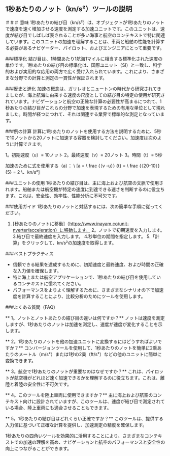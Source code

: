 ## 1秒あたりのノット（kn/s²）ツールの説明

＃＃＃ 意味
1秒あたりの結び目（kn/s²）は、オブジェクトが1秒あたりのノットで速度を速く増加させる速度を測定する加速ユニットです。このユニットは、速度が結び目でしばしば表されることが多い海事と航空のコンテキストで特に関連しています。このユニットの加速を理解することは、車両と船舶の性能を計算する必要があるナビゲーター、パイロット、およびエンジニアにとって重要です。

###標準化
結び目は、1時間あたり1航海1マイルに相当する標準化された速度の単位です。1秒あたりの結び目の標準化は、国際ユニット（SI）と一致し、科学的および実用的な応用の両方で広く受け入れられています。これにより、さまざまな分野での計算と測定の一貫性が保証されます。

###歴史と進化
加速の概念は、ガリレオとニュートンの時代から研究されてきましたが、海上航海に由来する速度の尺度としての結び目の特定の使用が研究されています。ナビゲーションと航空の正確な計算の必要性が高まるにつれて、1秒あたりの結び目がこれらの分野で加速を表現するための有用な単位として現れました。時間が経つにつれて、それは関連する業界で標準的な測定となっています。

###例の計算
計算に1秒あたりのノットを使用する方法を説明するために、5秒で10ノットから20ノットに加速する容器を検討してください。加速度は次のように計算できます。

1。初期速度（u）= 10ノット
2。最終速度（v）= 20ノット
3。時間（t）= 5秒

加速のために式を使用する（a）：
\ [a = \ frac {（v -u）} {t} = \ frac {（20-10）} {5} = 2 \、kn/s²\]

###ユニットの使用
1秒あたりの結び目は、主に海上および航空の文脈で使用されます。船舶または航空機が特定の速度に到達できる速さを判断するのに役立ちます。これは、安全性、効率性、性能分析に不可欠です。

###使用ガイド
1秒あたりのノットと対話するには、次の簡単な手順に従ってください。
1. [秒あたりのノットに移動]（https://www.inayam.co/unit-nverter/acceleration）に移動します。
2。ノットで初期速度を入力します。
3.結び目で最終速度を入力します。
4.秒単位の期間を指定します。
5.「計算」をクリックして、kn/s²の加速度を取得します。

###ベストプラクティス
- 信頼できる結果を達成するために、初期速度と最終速度、および時間の正確な入力値を確保します。
- 特に海上または航空アプリケーションで、1秒あたりの結び目を使用しているコンテキストに慣れてください。
- パフォーマンスをよりよく理解するために、さまざまなシナリオの下で加速度を計算することにより、比較分析のためにツールを使用します。

###よくある質問（FAQ）

** 1。ノットとノットあたりの結び目の違いは何ですか？**
ノットは速度を測定しますが、1秒あたりのノットは加速を測定し、速度が速度が変化することを示します。

** 2。1秒あたりのノットを他の加速ユニットに変換するにはどうすればよいですか？**
コンバージョンツールを使用して、1秒あたりのノットを簡単に2乗あたりのメートル（m/s²）または1秒の2乗（ft/s²）などの他のユニットに簡単に変換できます。

** 3。航空で1秒あたりのノットが重要なのはなぜですか？**
これは、パイロットが航空機がどれほど速く加速できるかを理解するのに役立ちます。これは、離陸と着陸の安全性に不可欠です。

** 4。このツールを陸上車両に使用できますか？**
主に海上および航空のコンテキスト向けに設計されていますが、このツールは、速度が結び目で測定されている場合、陸上車両にも適合させることもできます。

** 5。1秒あたりの結び目はどれくらい正確ですか？**
このツールは、提供する入力値に基づいて正確な計算を提供し、加速測定の精度を確保します。

1秒あたりの四角いツールを効果的に活用することにより、さまざまなコンテキストでの加速の理解を高め、ナビゲーションと航空のパフォーマンスと安全性の向上につながることができます。